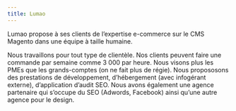 ```yaml
---
title: Lumao
---
```


Lumao propose à ses clients de l’expertise e-commerce sur le CMS Magento dans une équipe à taille humaine.
<!--more-->
Nous travaillons pour tout type de clientèle.
Nos clients peuvent faire une commande par semaine comme 3 000 par heure.
Nous visons plus les PMEs que les grands-comptes (on ne fait plus de régie). Nous propososons des prestations de développement, d’hébergement (avec infogérant externe), d’application d’audit SEO.
Nous avons également une agence partenaire qui s’occupe du SEO (Adwords, Facebook) ainsi qu’une autre agence pour le design.